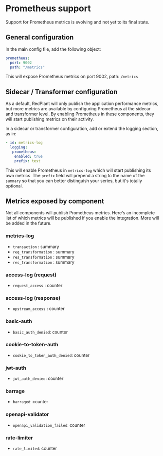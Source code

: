 # Prometheus support
Support for Prometheus metrics is evolving and not yet to its final state.

## General configuration
In the main config file, add the following object:
```yaml
prometheus:
  port: 9002
  path: "/metrics"
```
This will expose Prometheus metrics on port 9002, path: `/metrics`


## Sidecar / Transformer configuration
As a default, RedPlant will only publish the application performance metrics, but more metrics are available by
configuring Prometheus at the sidecar and transformer level. By enabling Prometheus in these components, they will
start publishing metrics on their activity.

In a sidecar or transformer configuration, add or extend the logging section, as in:

```yaml
- id: metrics-log
  logging:
   prometheus:
    enabled: true
    prefix: test
```
This will enable Prometheus in `metrics-log` which will start publishing its own metrics.
The `prefix` field will prepend a string to the name of the `summary` so that you can better distinguish your series,
but it's totally optional.

## Metrics exposed by component
Not all components will publish Prometheus metrics. Here's an incomplete list of which metrics will be published
if you enable the integration.
More will be added in the future.

### metrics-log
* `transaction` : summary
* `req_transformation` : summary
* `res_transformation` : summary
* `res_transformation` : summary

### access-log (request)
* `request_access` : counter

### access-log (response)
* `upstream_access` : counter

### basic-auth
* `basic_auth_denied`: counter

### cookie-to-token-auth
* `cookie_to_token_auth_denied`: counter

### jwt-auth
* `jwt_auth_denied`: counter

### barrage
* `barraged`: counter

### openapi-validator
* `openapi_validation_failed`: counter

### rate-limiter
* `rate_limited`: counter